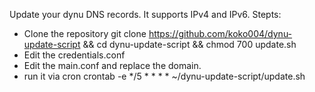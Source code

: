 Update your dynu DNS records. It supports IPv4 and IPv6.
Stepts:
- Clone the repository
git clone https://github.com/koko004/dynu-update-script && cd dynu-update-script && chmod 700 update.sh
- Edit the credentials.conf
- Edit the main.conf and replace the domain.
- run it via cron
   crontab -e 
   */5 * * * * ~/dynu-update-script/update.sh


